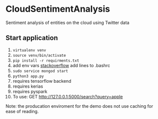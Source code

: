# CloudSentimentAnalysis
Sentiment analysis of entities on the cloud using Twitter data

## Start application
1. `virtualenv venv`
2. `source venv/bin/activate`
3. `pip install -r requirments.txt`
5. add env vars [stackoverflow](https://askubuntu.com/questions/58814/how-do-i-add-environment-variables) add lines to .bashrc
4. `sudo service mongod start`
5. `python3 app.py`
6. requires tensorflow backend
7. requires kerias
8. requires pyspark
8. To use: GET http://127.0.0.1:5000/search?query=apple

Note: the producation enviroment for the demo does not use caching for ease of reading. 